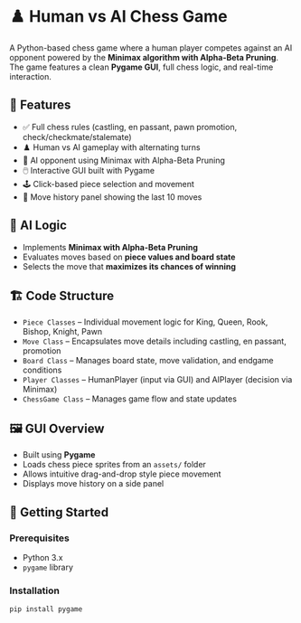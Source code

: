 # ♟️ Human vs AI Chess Game

A Python-based chess game where a human player competes against an AI opponent powered by the **Minimax algorithm with Alpha-Beta Pruning**. The game features a clean **Pygame GUI**, full chess logic, and real-time interaction.

## 📌 Features

- ✅ Full chess rules (castling, en passant, pawn promotion, check/checkmate/stalemate)
- ♟️ Human vs AI gameplay with alternating turns
- 🧠 AI opponent using Minimax with Alpha-Beta Pruning
- 🖱️ Interactive GUI built with Pygame
- 🕹️ Click-based piece selection and movement
- 📜 Move history panel showing the last 10 moves

## 🧠 AI Logic

- Implements **Minimax with Alpha-Beta Pruning**
- Evaluates moves based on **piece values and board state**
- Selects the move that **maximizes its chances of winning**

## 🏗️ Code Structure

- `Piece Classes` – Individual movement logic for King, Queen, Rook, Bishop, Knight, Pawn
- `Move Class` – Encapsulates move details including castling, en passant, promotion
- `Board Class` – Manages board state, move validation, and endgame conditions
- `Player Classes` – HumanPlayer (input via GUI) and AIPlayer (decision via Minimax)
- `ChessGame Class` – Manages game flow and state updates

## 🖼️ GUI Overview

- Built using **Pygame**
- Loads chess piece sprites from an `assets/` folder
- Allows intuitive drag-and-drop style piece movement
- Displays move history on a side panel

## 🚀 Getting Started

### Prerequisites
- Python 3.x
- `pygame` library

### Installation
```bash
pip install pygame
